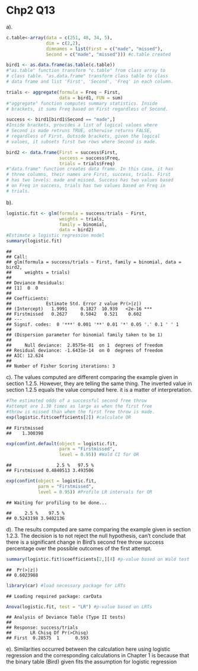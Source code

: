Chp2 Q13
================

a).

``` r
c.table<-array(data = c(251, 48, 34, 5), 
               dim = c(2,2), 
               dimnames = list(First = c("made", "missed"),
               Second = c("made", "missed"))) #c.table created

bird1 <- as.data.frame(as.table(c.table))
#"as.table" function transform "c.table" from class array to
# class table. "as.data.frame" transform class table to class
# data frame and list 'First', 'Second', 'Freq' in each column.

trials <- aggregate(formula = Freq ~ First, 
                    data = bird1, FUN = sum)
#"aggregate" function computes summary statistics. Inside
# brackets, it sums Freq based on First regardless of Second. 

success <- bird1[bird1$Second == "made",]
#Inside brackets, provides a list of logical values where
# Second is made retruns TRUE, otherwise returns FALSE,
# regardless of First. Outside brackets, given the logical
# values, it subsets first two rows where Second is made.

bird2 <- data.frame(First = success$First,
                    success = success$Freq, 
                    trials = trials$Freq)
#"data.frame" function creates data frame. In this case, it has
# three columns, their names are First, success, trials. First
# has two levels: made and missed. Success has two values based
# on Freq in success, trials has two values based on Freq in
# trials.
```

b).

``` r
logistic.fit <- glm(formula = success/trials ~ First, 
                    weights = trials,
                    family = binomial,
                    data = bird2)
#Estimate a logistic regression model
summary(logistic.fit)
```

    ## 
    ## Call:
    ## glm(formula = success/trials ~ First, family = binomial, data = bird2, 
    ##     weights = trials)
    ## 
    ## Deviance Residuals: 
    ## [1]  0  0
    ## 
    ## Coefficients:
    ##             Estimate Std. Error z value Pr(>|z|)    
    ## (Intercept)   1.9991     0.1827  10.939   <2e-16 ***
    ## Firstmissed   0.2627     0.5042   0.521    0.602    
    ## ---
    ## Signif. codes:  0 '***' 0.001 '**' 0.01 '*' 0.05 '.' 0.1 ' ' 1
    ## 
    ## (Dispersion parameter for binomial family taken to be 1)
    ## 
    ##     Null deviance:  2.8575e-01  on 1  degrees of freedom
    ## Residual deviance: -1.6431e-14  on 0  degrees of freedom
    ## AIC: 12.624
    ## 
    ## Number of Fisher Scoring iterations: 3

c). The values computed are different comparing the example given in
section 1.2.5. However, they are telling the same thing. The inverted
value in section 1.2.5 equals the value computed here. it is a matter of
interpretation.

``` r
#The estimated odds of a successful second free throw
#attempt are 1.30 times as large as when the first free 
#throw is missed than when the first free throw is made.
exp(logistic.fit$coefficients[2]) #calculate OR
```

    ## Firstmissed 
    ##    1.300398

``` r
exp(confint.default(object = logistic.fit, 
                    parm = "Firstmissed", 
                    level = 0.95)) #Wald CI for OR
```

    ##                 2.5 %   97.5 %
    ## Firstmissed 0.4840513 3.493506

``` r
exp(confint(object = logistic.fit, 
            parm = "Firstmissed", 
            level = 0.95)) #Profile LR intervals for OR
```

    ## Waiting for profiling to be done...

    ##     2.5 %    97.5 % 
    ## 0.5243198 3.9402136

d). The results computed are same comparing the example given in section
1.2.3. The decision is to not reject the null hypothesis, can’t conclude
that there is a significant change in Bird’s second free throw success
percentage over the possible outcomes of the first attempt.

``` r
summary(logistic.fit)$coefficients[2,][4] #p-value based on Wald test
```

    ##  Pr(>|z|) 
    ## 0.6023988

``` r
library(car) #load necessary package for LRTs
```

    ## Loading required package: carData

``` r
Anova(logistic.fit, test = "LR") #p-value based on LRTs
```

    ## Analysis of Deviance Table (Type II tests)
    ## 
    ## Response: success/trials
    ##       LR Chisq Df Pr(>Chisq)
    ## First  0.28575  1      0.593

e). Similarities occurred between the calculation here using logistic
regression and the corresponding calculations in Chapter 1 is because
that the binary table (Bird) given fits the assumption for logistic
regression
